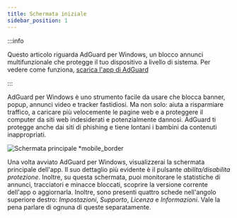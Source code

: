 ```yaml
---
title: Schermata iniziale
sidebar_position: 1
---
```


:::info

Questo articolo riguarda AdGuard per Windows, un blocco annunci multifunzionale che protegge il tuo dispositivo a livello di sistema. Per vedere come funziona, [scarica l'app di AdGuard](https://agrd.io/download-kb-adblock)

:::

AdGuard per Windows è uno strumento facile da usare che blocca banner, popup, annunci video e tracker fastidiosi. Ma non solo: aiuta a risparmiare traffico, a caricare più velocemente le pagine web e a proteggere il computer da siti web indesiderati e potenzialmente dannosi. AdGuard ti protegge anche dai siti di phishing e tiene lontani i bambini da contenuti inappropriati.

![Schermata principale \*mobile\_border](https://cdn.adtidy.org/content/kb/ad_blocker/windows/overview/home-screen.png)

Una volta avviato AdGuard per Windows, visualizzerai la schermata principale dell'app. Il suo dettaglio più evidente è il pulsante _abilita/disabilita protezione_. Inoltre, su questa schermata, puoi monitorare le statistiche di annunci, tracciatori e minacce bloccati, scoprire la versione corrente dell'app o aggiornarla. Inoltre, sono presenti quattro schede nell'angolo superiore destro: _Impostazioni_, _Supporto_, _Licenza_ e _Informazioni_. Vale la pena parlare di ognuna di queste separatamente.
